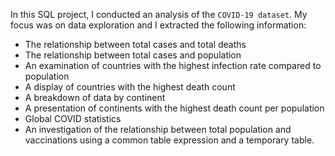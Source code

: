 In this SQL project, I conducted an analysis of the `COVID-19 dataset`. My focus was on data exploration and I extracted the following information:
- The relationship between total cases and total deaths
- The relationship between total cases and population
- An examination of countries with the highest infection rate compared to population
- A display of countries with the highest death count
- A breakdown of data by continent
- A presentation of continents with the highest death count per population
- Global COVID statistics
- An investigation of the relationship between total population and vaccinations using a common table expression and a temporary table.
